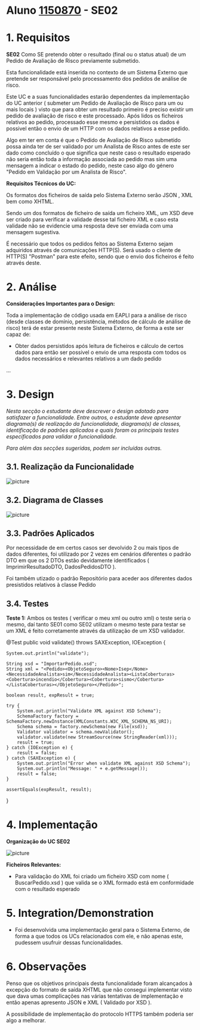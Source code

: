**Aluno [1150870](../)** - SE02
=======================================

# 1. Requisitos

**SE02** Como SE pretendo obter o resultado (final ou o status atual) de um Pedido de Avaliação de Risco previamente submetido.

Esta funcionalidade está inserida no contexto de um Sistema Externo que pretende ser responsável pelo processamento dos pedidos de análise de risco.

Este UC e a suas funcionalidades estarão dependentes da implementação do UC anterior ( submeter um Pedido de Avaliação de Risco para um ou mais locais ) visto que para obter um resultado primeiro é preciso existir um pedido de avaliação de risco e este processado. Após lidos os ficheiros relativos ao pedido, processado esse mesmo e persistidos os dados é possivel então o envio de um HTTP com os dados relativos a esse pedido. 

Algo em ter em conta é que o Pedido de Avaliação de Risco submetido possa ainda ter de ser validado por um Analista de Risco antes de este ser dado como concluído o que significa que neste caso o resultado esperado não seria então toda a informação associada ao pedido mas sim uma mensagem a indicar o estado do pedido, neste caso algo do género "Pedido em Validação por um Analista de Risco". 

**Requisitos Técnicos do UC:**

Os formatos dos ficheiros de saída  pelo Sistema Externo serão JSON , XML bem como XHTML.

Sendo um dos formatos de ficheiro de saída um ficheiro XML, um XSD deve ser criado para verificar a validade desse tal ficheiro XML e caso esta validade não se evidencie uma resposta deve ser enviada com uma mensagem sugestiva.

É necessário que todos os pedidos feitos ao Sistema Externo sejam adquiridos através de comunicações HTTP(S). Será usado o cliente de HTTP(S) "Postman" para este efeito, sendo que o envio dos ficheiros é feito através deste.


# 2. Análise

**Considerações Importantes para o Design:**

Toda a implementação de código usada em EAPLI para a análise de risco (desde classes de domínio, persistência, métodos de cálculo de análise de risco) terá de estar presente neste Sistema Externo, de forma a este ser capaz de:

- Obter dados persistidos após leitura de ficheiros e cálculo de certos dados para então ser possivel o envio de uma resposta com todos os dados necessários e relevantes relativos a um dado pedido

...

# 3. Design

*Nesta secção o estudante deve descrever o design adotado para satisfazer a funcionalidade. Entre outros, o estudante deve apresentar diagrama(s) de realização da funcionalidade, diagrama(s) de classes, identificação de padrões aplicados e quais foram os principais testes especificados para validar a funcionalidade.*

*Para além das secções sugeridas, podem ser incluídas outras.*

## 3.1. Realização da Funcionalidade


![picture](https://bitbucket.org/1150812/lapr4-2018-2019-grupo-di-3/raw/dc779017988ccf6ea0d6414bd6d445df6206b0f2/docs/1150870/SE02/SD_SE02.png)

## 3.2. Diagrama de Classes

![picture](https://bitbucket.org/1150812/lapr4-2018-2019-grupo-di-3/raw/dc779017988ccf6ea0d6414bd6d445df6206b0f2/docs/1150870/SE02/CD.png)

## 3.3. Padrões Aplicados

Por necessidade de em certos casos ser devolvido 2 ou mais tipos de dados diferentes, foi utilizado por 2 vezes em cenários diferentes o padrão DTO em que os 2 DTOs estão devidamente identificados ( ImprimirResultadoDTO, DadosPedidosDTO ).

Foi também utizado o padrão Repositório para aceder aos diferentes dados presistidos relativos à classe Pedido

## 3.4. Testes 


**Teste 1:** Ambos os testes ( verificar o meu xml ou outro xml) o teste seria o mesmo, daí tanto SE01 como SE02 utilizam o mesmo teste para testar se um XML é feito corretamente através da utilização de um XSD validador.


@Test
public void validate() throws SAXException, IOException {

    System.out.println("validate");

    String xsd = "ImportarPedido.xsd";
    String xml = "<Pedido><ObjetoSeguro><Nome>Isep</Nome><NecessidadeAnalista>sim</NecessidadeAnalista><ListaCoberturas><Cobertura>incendio</Cobertura><Cobertura>sismo</Cobertura></ListaCoberturas></ObjetoSeguro></Pedido>";

    boolean result, expResult = true;

    try {
        System.out.println("Validate XML against XSD Schema");
        SchemaFactory factory = SchemaFactory.newInstance(XMLConstants.W3C_XML_SCHEMA_NS_URI);
        Schema schema = factory.newSchema(new File(xsd));
        Validator validator = schema.newValidator();
        validator.validate(new StreamSource(new StringReader(xml)));
        result = true;
    } catch (IOException e) {
        result = false;
    } catch (SAXException e) {
        System.out.println("Error when validate XML against XSD Schema");
        System.out.println("Message: " + e.getMessage());
        result = false;
    }

    assertEquals(expResult, result);

}

# 4. Implementação

**Organização do UC SE02**

![picture](https://bitbucket.org/1150812/lapr4-2018-2019-grupo-di-3/raw/dc779017988ccf6ea0d6414bd6d445df6206b0f2/docs/1150870/SE02/Impl1.png)

**Ficheiros Relevantes:**

- Para validação do XML foi criado um ficheiro XSD com nome ( BuscarPedido.xsd ) que valida se o XML formado está em conformidade com o resultado esperado

# 5. Integration/Demonstration

- Foi desenvolvida uma implementação geral para o Sistema Externo, de forma a que todos os UCs relacionados com ele, e não apenas este, pudessem usufruir dessas funcionalidades.


# 6. Observações

Penso que os objetivos principais desta funcionalidade foram alcançados à excepção do formato de saída XHTML que não consegui implementar visto que dava umas complicações nas várias tentativas de implementação e então apenas apresento JSON e XML ( Validado por XSD ).

A possibilidade de implementação do protocolo HTTPS também poderia ser algo a melhorar. 